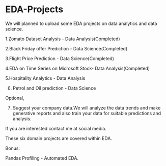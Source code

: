 # EDA-Projects

We will planned to upload some  EDA projects on data analytics and data science.

1.Zomato Dataset Analysis - Data Analysis(Completed) 

2.Black Friday offer Prediction - Data Science(Completed)

3.Flight Price Prediction - Data Science(Completed)

4.EDA on Time Series on Microsoft Stock- Data Analysis(Completed)

5.Hospitality Analytics - Data Analysis 

6. Petrol and Oil prediction - Data Science 

Optional,

7. Suggest your company data.We will analyze the data trends and make generative reports and also train your data for suitable predictions and analysis.

If you are interested contact me at social media.

These six domain projects are covered within EDA.

Bonus:

Pandas Profiling - Automated EDA.
